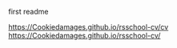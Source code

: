 first readme

https://Cookiedamages.github.io/rsschool-cv/cv
https://Cookiedamages.github.io/rsschool-cv/
